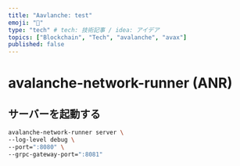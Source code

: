 ```yaml
---
title: "Aavlanche: test"
emoji: "🍣"
type: "tech" # tech: 技術記事 / idea: アイデア
topics: ["Blockchain", "Tech", "avalanche", "avax"]
published: false
---
```

# avalanche-network-runner (ANR)

## サーバーを起動する

```bash
avalanche-network-runner server \
--log-level debug \
--port=":8080" \
--grpc-gateway-port=":8081"
```
